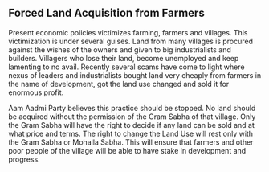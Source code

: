 ## Forced Land Acquisition from Farmers

Present economic policies victimizes farming, farmers and villages. This victimization is under several guises. Land from many villages is procured against the wishes of the owners and given to big industrialists and builders. Villagers who lose their land, become unemployed and keep lamenting to no avail. Recently several scams have come to light where nexus of leaders and industrialists bought land very cheaply from farmers in the name of development, got the land use changed and sold it for enormous profit.

Aam Aadmi Party believes this practice should be stopped. No land should be acquired without the permission of the Gram Sabha of that village. Only the Gram Sabha will have the right to decide if any land can be sold and at what price and terms. The right to change the Land Use will rest only with the Gram Sabha or Mohalla Sabha. This will ensure that farmers and other poor people of the village will be able to have stake in development and progress.